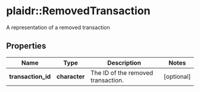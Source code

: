 # plaidr::RemovedTransaction

A representation of a removed transaction

## Properties
Name | Type | Description | Notes
------------ | ------------- | ------------- | -------------
**transaction_id** | **character** | The ID of the removed transaction. | [optional] 


